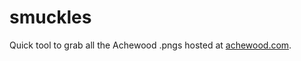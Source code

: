 # smuckles

Quick tool to grab all the Achewood .pngs hosted at
[achewood.com](https://achewood.com).
